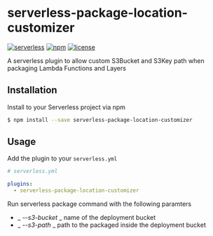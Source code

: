 # serverless-package-location-customizer

[![serverless](http://public.serverless.com/badges/v3.svg)](http://www.serverless.com)
[![npm](https://img.shields.io/npm/v/serverless-package-location-customizer.svg)](https://www.npmjs.com/package/serverless-package-location-customizer)
[![license](https://img.shields.io/npm/l/serverless-package-location-customizer.svg)]()


A serverless plugin to allow custom S3Bucket and S3Key path when packaging Lambda Functions and Layers

## Installation

Install to your Serverless project via npm

```bash
$ npm install --save serverless-package-location-customizer
```

## Usage

Add the plugin to your `serverless.yml`

```yaml
# serverless.yml

plugins:
  - serverless-package-location-customizer
```

Run serverless package command with the following paramters

* _ _--s3-bucket_ _ name of the deployment bucket
* _ _--s3-path_ _ path to the packaged inside the deployment bucket